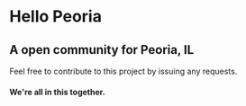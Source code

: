 # Hello Peoria
## A open community for Peoria, IL

Feel free to contribute to this project by issuing any requests.

#### We're all in this together.